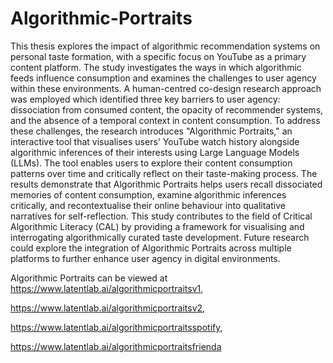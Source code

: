 # Algorithmic-Portraits

This thesis explores the impact of algorithmic recommendation systems on personal taste formation, with a specific focus on YouTube as a primary content platform. The study investigates the ways in which algorithmic feeds influence consumption and examines the challenges to user agency within these environments. A human-centred co-design research approach was employed which identified three key barriers to user agency: dissociation from consumed content, the opacity of recommender systems, and the absence of a temporal context in content consumption. To address these challenges, the research introduces "Algorithmic Portraits," an interactive tool that visualises users' YouTube watch history alongside algorithmic inferences of their interests using Large Language Models (LLMs). The tool enables users to explore their content consumption patterns over time and critically reflect on their taste-making process. The results demonstrate that Algorithmic Portraits helps users recall dissociated memories of content consumption, examine algorithmic inferences critically, and recontextualise their online behaviour into qualitative narratives for self-reflection. This study contributes to the field of Critical Algorithmic Literacy (CAL) by providing a framework for visualising and interrogating algorithmically curated taste development. Future research could explore the integration of Algorithmic Portraits across multiple platforms to further enhance user agency in digital environments.

Algorithmic Portraits can be viewed at
https://www.latentlab.ai/algorithmicportraitsv1,

https://www.latentlab.ai/algorithmicportraitsv2,

https://www.latentlab.ai/algorithmicportraitsspotify,

https://www.latentlab.ai/algorithmicportraitsfrienda

